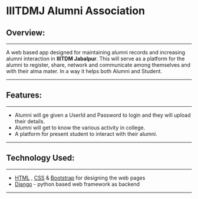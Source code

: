 # IIITDMJ Alumni Association
## Overview:
___
A web based app designed for maintaining alumni records and increasing alumni interaction  in **IIITDM Jabalpur**.
This will serve as a platform for the alumni to register, share, network and communicate among themselves and with their alma mater.
In a way it helps both Alumni and Student.
____



## Features:
___
- Alumni will ge given a UserId and Password to login and they will upload their details.
- Alumni will get to know the various activity in college.
- A platform for present student to interact with their alumni.
____

## Technology Used:
___
- [HTML](https://html.com/) , [CSS](https://css-tricks.com/)  & [Bootstrap](http://getbootstrap.com/) for designing the web pages
- [Django](https://www.djangoproject.com/) - python based web framework as backend
___

